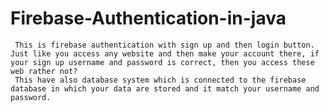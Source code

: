 # Firebase-Authentication-in-java
     This is firebase authentication with sign up and then login button. Just like you access any website and then make your account there, if your sign up username and password is correct, then you access these web rather not?
     This have also database system which is connected to the firebase database in which your data are stored and it match your username and password.
